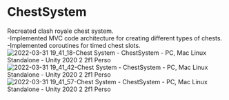 # ChestSystem
Recreated clash royale chest system.
<br>-Implemented MVC code architecture for creating different types of chests.</br>
-Implemented coroutines for timed chest slots.
<br>
![2022-03-31 19_41_18-Chest System - ChestSystem - PC, Mac   Linux Standalone - Unity 2020 2 2f1 Perso](https://user-images.githubusercontent.com/71116433/161077944-123d3db6-91b8-43c1-9f94-153e34e6e83e.png)
![2022-03-31 19_41_42-Chest System - ChestSystem - PC, Mac   Linux Standalone - Unity 2020 2 2f1 Perso](https://user-images.githubusercontent.com/71116433/161077956-c3367417-098d-4c84-8e8b-be6af07ead1f.png)
![2022-03-31 19_41_57-Chest System - ChestSystem - PC, Mac   Linux Standalone - Unity 2020 2 2f1 Perso](https://user-images.githubusercontent.com/71116433/161077961-71943ad3-8c58-447b-8f7b-7b1ed8221685.png)
